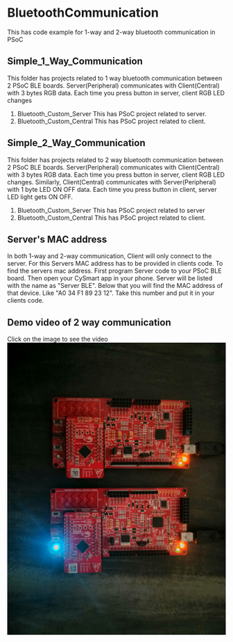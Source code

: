 # BluetoothCommunication
This has code example for 1-way and 2-way bluetooth communication in PSoC

## Simple_1_Way_Communication
This folder has projects related to 1 way bluetooth communication between 2 PSoC BLE boards.
Server(Peripheral) communicates with Client(Central) with 3 bytes RGB data. Each time you press button in server, client RGB LED changes
 1. Bluetooth_Custom_Server
 This has PSoC project related to server.
 2. Bluetooth_Custom_Central
 This has PSoC project related to client. 
 
## Simple_2_Way_Communication
This folder has projects related to 2 way bluetooth communication between 2 PSoC BLE boards.
Server(Peripheral) communicates with Client(Central) with 3 bytes RGB data. Each time you press button in server, client RGB LED changes. Similarly,
Client(Central) communicates with Server(Peripheral) with 1 byte LED ON OFF data. Each time you press button in client, server LED light gets ON OFF.
 1. Bluetooth_Custom_Server
 This has PSoC project related to server
 2. Bluetooth_Custom_Central
 This has PSoC project related to client.
 
## Server's MAC address
In both 1-way and 2-way communication, Client will only connect to the server. For this Servers MAC address has to be provided in clients code.
To find the servers mac address. First program Server code to your PSoC BLE board. Then open your CySmart app in your phone.
Server will be listed with the name as "Server BLE". Below that you will find the MAC address of that device. Like "A0 34 F1 89 23 12".
Take this number and put it in your clients code. 
 
## Demo video of 2 way communication
Click on the image to see the video
[![ScreenShot](2_way_communication.jpg)](https://drive.google.com/open?id=0BxQoWoSofKvaVVAyeDR1SFltaE0)
